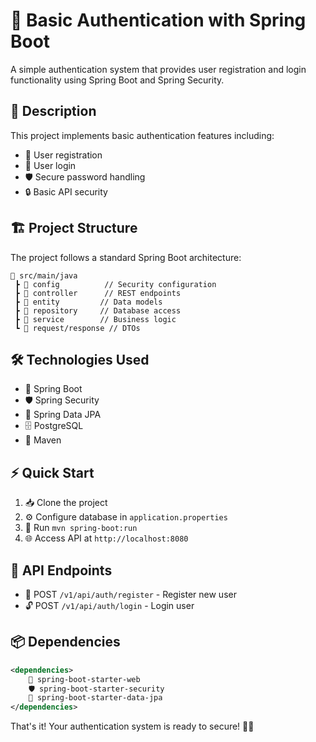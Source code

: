 # 🔐 Basic Authentication with Spring Boot

A simple authentication system that provides user registration and login functionality using Spring Boot and Spring Security.

## 📝 Description

This project implements basic authentication features including:
- 👤 User registration
- 🔑 User login
- 🛡️ Secure password handling
- 🔒 Basic API security

## 🏗️ Project Structure

The project follows a standard Spring Boot architecture:
```
📂 src/main/java
 ┣ 📂 config          // Security configuration
 ┣ 📂 controller      // REST endpoints
 ┣ 📂 entity         // Data models
 ┣ 📂 repository     // Database access
 ┣ 📂 service        // Business logic
 ┗ 📂 request/response // DTOs
```

## 🛠️ Technologies Used

- 🍃 Spring Boot
- 🛡️ Spring Security
- 💾 Spring Data JPA
- 🗄️ PostgreSQL
- 🔧 Maven

## ⚡ Quick Start

1. 📥 Clone the project
2. ⚙️ Configure database in `application.properties`
3. 🚀 Run `mvn spring-boot:run`
4. 🌐 Access API at `http://localhost:8080`

## 🔌 API Endpoints

- 📮 POST `/v1/api/auth/register` - Register new user
- 🔓 POST `/v1/api/auth/login` - Login user

## 📦 Dependencies
```xml
<dependencies>
    🍃 spring-boot-starter-web
    🛡️ spring-boot-starter-security
    💾 spring-boot-starter-data-jpa
</dependencies>
```

That's it! Your authentication system is ready to secure! 🚀✨